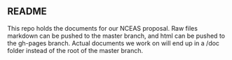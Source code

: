 README
------
This repo holds the documents for our NCEAS proposal.  Raw files markdown can be pushed to the master branch, and html can be pushed to the gh-pages branch.  Actual documents we work on will end up in a /doc folder instead of the root of the master branch.

